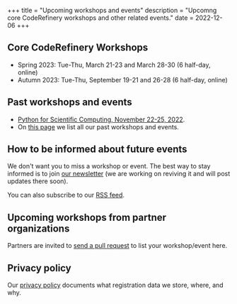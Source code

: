 +++
title = "Upcoming workshops and events"
description = "Upcomng core CodeRefinery workshops and other related events."
date = 2022-12-06
+++

## Core CodeRefinery Workshops

<!-- If you edit this section, also update the date on top of this page. This
is important for RSS feed. -->

- Spring 2023: Tue-Thu, March 21-23 and March 28-30 (6 half-day, online)
- Autumn 2023: Tue-Thu, September 19-21 and 26-28 (6 half-day, online)


## Past workshops and events

- [Python for Scientific Computing, November 22-25,
  2022](https://scicomp.aalto.fi/training/scip/python-for-scicomp-2022/).
- On [this page](@/workshops/past.md) we list all our past workshops and events.


## How to be informed about future events

We don't want you to miss a workshop or event. The best
way to stay informed is to join [our newsletter](https://tinyletter.com/coderefinery)
(we are working on reviving it and will post updates there soon).

You can also subscribe to our [RSS feed](/atom.xml).


## Upcoming workshops from partner organizations

<div class="uk-alert-primary" uk-alert>
<a class="uk-alert-close" uk-close></a>

Partners are invited to [send a pull
request](https://github.com/coderefinery/coderefinery.org/edit/main/content/workshops/upcoming.md)
to list your workshop/event here.

</div>


## Privacy policy

Our [privacy policy](/privacy-policy/)
documents what registration data we store, where, and why.
